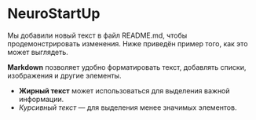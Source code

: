# NeuroStartUp
Мы добавили новый текст в файл README.md, чтобы продемонстрировать изменения. Ниже приведён пример того, как это может выглядеть.

**Markdown** позволяет удобно форматировать текст, добавлять списки, изображения и другие элементы.

- **Жирный текст** может использоваться для выделения важной информации.
- *Курсивный текст* — для выделения менее значимых элементов.



